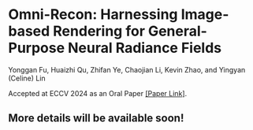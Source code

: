 # Omni-Recon: Harnessing Image-based Rendering for General-Purpose Neural Radiance Fields
Yonggan Fu, Huaizhi Qu, Zhifan Ye, Chaojian Li, Kevin Zhao, and Yingyan (Celine) Lin

Accepted at ECCV 2024 as an Oral Paper [[Paper Link]](https://arxiv.org/pdf/2403.11131).

## More details will be available soon!
